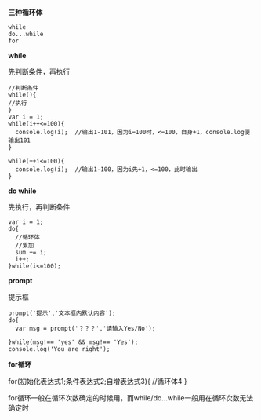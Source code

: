 **三种循环体**

    while
    do...while
    for
    
**while**

先判断条件，再执行

    //判断条件
    while(){
    //执行
    }
    var i = 1;
    while(i++<=100){
      console.log(i);  //输出1-101，因为i=100时，<=100，自身+1，console.log便输出101
    }

    while(++i<=100){
      console.log(i);  //输出1-100，因为i先+1，<=100，此时输出
    }
    
**do while**

先执行，再判断条件

    var i = 1;
    do{
      //循环体
      //累加
      sum += i;
      i++;
    }while(i<=100);
    
**prompt**

提示框

    prompt('提示','文本框内默认内容');
    do{
      var msg = prompt('？？？','请输入Yes/No');

    }while(msg!== 'yes' && msg!== 'Yes');
    console.log('You are right');
    
**for循环**

  for(初始化表达式1;条件表达式2;自增表达式3){
  //循环体4
  }
  
for循环一般在循环次数确定的时候用，而while/do...while一般用在循环次数无法确定时

